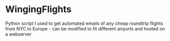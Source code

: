 # WingingFlights
Python script I used to get automated emails of any cheap roundtrip flights from NYC to Europe - can be modified to fit different airports and hosted on a webserver 
